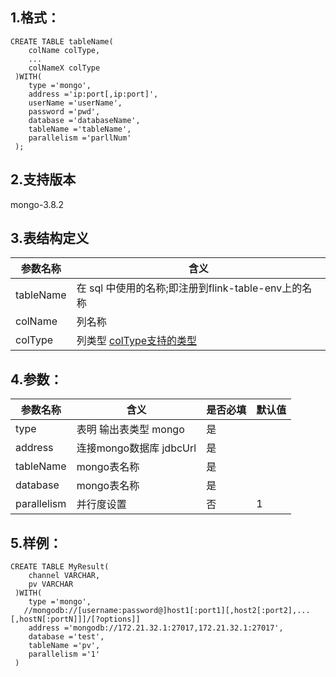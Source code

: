 ## 1.格式：
```
CREATE TABLE tableName(
    colName colType,
    ...
    colNameX colType
 )WITH(
    type ='mongo',
    address ='ip:port[,ip:port]',
    userName ='userName',
    password ='pwd',
    database ='databaseName',
    tableName ='tableName',
    parallelism ='parllNum'
 );

```

## 2.支持版本
 mongo-3.8.2
 
## 3.表结构定义
 
|参数名称|含义|
|----|---|
| tableName| 在 sql 中使用的名称;即注册到flink-table-env上的名称|
| colName | 列名称|
| colType | 列类型 [colType支持的类型](colType.md)|

## 4.参数：

|参数名称|含义|是否必填|默认值|
|----|----|----|----|
|type |表明 输出表类型 mongo|是||
|address | 连接mongo数据库 jdbcUrl |是||
|tableName | mongo表名称|是||
|database  | mongo表名称|是||
|parallelism | 并行度设置|否|1|
  
## 5.样例：
```
CREATE TABLE MyResult(
    channel VARCHAR,
    pv VARCHAR
 )WITH(
    type ='mongo',
   //mongodb://[username:password@]host1[:port1][,host2[:port2],...[,hostN[:portN]]]/[?options]]
    address ='mongodb://172.21.32.1:27017,172.21.32.1:27017',
    database ='test',
    tableName ='pv',
    parallelism ='1'
 )
 ```